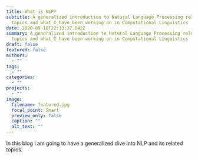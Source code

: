 ```yaml
---
title: What is NLP?
subtitle: A generalized introduction to Natural Language Processing related
  topics and what I have been working on in Computational Linguistics
date: 2020-09-10T22:13:37.042Z
summary: A generalized introduction to Natural Language Processing related
  topics and what I have been working on in Computational Linguistics
draft: false
featured: false
authors:
  - ""
tags:
  - ""
categories:
  - ""
projects:
  - ""
image:
  filename: featured.jpg
  focal_point: Smart
  preview_only: false
  caption: ""
  alt_text: ""
---
```

In this blog I am going to have a generalized dive into NLP and its related topics.